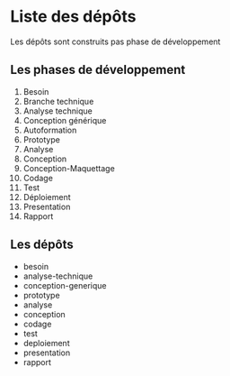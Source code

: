 # Liste des dépôts

Les dépôts sont construits pas phase de développement

## Les phases de développement

1. Besoin
2. Branche technique
3. Analyse technique
4. Conception générique
5. Autoformation
6. Prototype
7. Analyse
8. Conception
9. Conception-Maquettage
10. Codage
11. Test
12. Déploiement
13. Presentation
14. Rapport


## Les dépôts

- besoin
- analyse-technique
- conception-generique
- prototype
- analyse
- conception
- codage
- test
- deploiement
- presentation
- rapport
